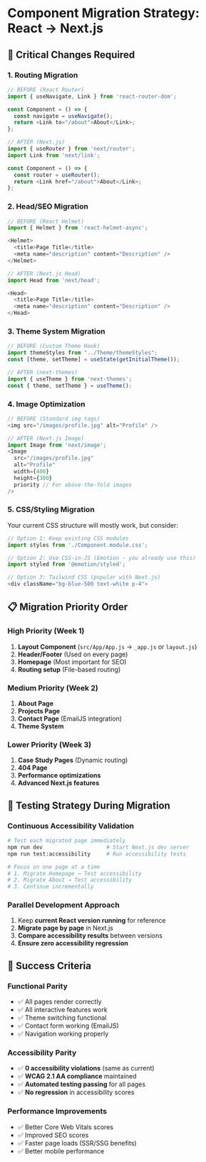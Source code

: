 # Component Migration Strategy: React → Next.js

## 🔧 **Critical Changes Required**

### **1. Routing Migration**
```javascript
// BEFORE (React Router)
import { useNavigate, Link } from 'react-router-dom';

const Component = () => {
  const navigate = useNavigate();
  return <Link to="/about">About</Link>;
};

// AFTER (Next.js)
import { useRouter } from 'next/router';
import Link from 'next/link';

const Component = () => {
  const router = useRouter();
  return <Link href="/about">About</Link>;
};
```

### **2. Head/SEO Migration**
```javascript
// BEFORE (React Helmet)
import { Helmet } from 'react-helmet-async';

<Helmet>
  <title>Page Title</title>
  <meta name="description" content="Description" />
</Helmet>

// AFTER (Next.js Head)
import Head from 'next/head';

<Head>
  <title>Page Title</title>
  <meta name="description" content="Description" />
</Head>
```

### **3. Theme System Migration**
```javascript
// BEFORE (Custom Theme Hook)
import themeStyles from "../Theme/themeStyles";
const [theme, setTheme] = useState(getInitialTheme());

// AFTER (next-themes)
import { useTheme } from 'next-themes';
const { theme, setTheme } = useTheme();
```

### **4. Image Optimization**
```javascript
// BEFORE (Standard img tags)
<img src="/images/profile.jpg" alt="Profile" />

// AFTER (Next.js Image)
import Image from 'next/image';
<Image 
  src="/images/profile.jpg" 
  alt="Profile"
  width={400}
  height={300}
  priority // For above-the-fold images
/>
```

### **5. CSS/Styling Migration**
Your current CSS structure will mostly work, but consider:
```javascript
// Option 1: Keep existing CSS modules
import styles from './Component.module.css';

// Option 2: Use CSS-in-JS (Emotion - you already use this)
import styled from '@emotion/styled';

// Option 3: Tailwind CSS (popular with Next.js)
<div className="bg-blue-500 text-white p-4">
```

## 📋 **Migration Priority Order**

### **High Priority** (Week 1)
1. **Layout Component** (`src/App/App.js` → `_app.js` or `layout.js`)
2. **Header/Footer** (Used on every page)
3. **Homepage** (Most important for SEO)
4. **Routing setup** (File-based routing)

### **Medium Priority** (Week 2)  
1. **About Page**
2. **Projects Page**
3. **Contact Page** (EmailJS integration)
4. **Theme System**

### **Lower Priority** (Week 3)
1. **Case Study Pages** (Dynamic routing)
2. **404 Page**
3. **Performance optimizations**
4. **Advanced Next.js features**

## 🧪 **Testing Strategy During Migration**

### **Continuous Accessibility Validation**
```bash
# Test each migrated page immediately
npm run dev                    # Start Next.js dev server
npm run test:accessibility     # Run accessibility tests

# Focus on one page at a time
# 1. Migrate Homepage → Test accessibility
# 2. Migrate About → Test accessibility  
# 3. Continue incrementally
```

### **Parallel Development Approach**
1. Keep **current React version running** for reference
2. **Migrate page by page** in Next.js
3. **Compare accessibility results** between versions
4. **Ensure zero accessibility regression**

## 🎯 **Success Criteria**

### **Functional Parity**
- ✅ All pages render correctly
- ✅ All interactive features work
- ✅ Theme switching functional
- ✅ Contact form working (EmailJS)
- ✅ Navigation working properly

### **Accessibility Parity**  
- ✅ **0 accessibility violations** (same as current)
- ✅ **WCAG 2.1 AA compliance** maintained
- ✅ **Automated testing passing** for all pages
- ✅ **No regression** in accessibility scores

### **Performance Improvements**
- ✅ Better Core Web Vitals scores
- ✅ Improved SEO scores
- ✅ Faster page loads (SSR/SSG benefits)
- ✅ Better mobile performance
